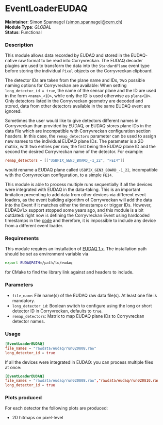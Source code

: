 # EventLoaderEUDAQ
**Maintainer**: Simon Spannagel (<simon.spannagel@cern.ch>)  
**Module Type**: *GLOBAL*  
**Status**: Functional  

### Description
This module allows data recorded by EUDAQ and stored in the EUDAQ-native raw format to be read into Corryvreckan. The EUDAQ decoder plugins are used to transform the data into the `StandardPlane` event type before storing the individual `Pixel` objects on the Corryvreckan clipboard.

The detector IDs are taken from the plane name and IDs, two possible naming options for Corryvreckan are available: When setting `long_detector_id = true`, the name of the sensor plane and the ID are used in the form `<name>_<ID>`, while only the ID is used otherwise as `plane<ID>`. Only detectors listed in the Corryvreckan geometry are decoded and stored, data from other detectors available in the same EUDAQ event are ignored.

Sometimes the user would like to give detectors different names in Corryvreckan than provided by EUDAQ, or EUDAQ stores plane IDs in the data file which are incompatible with Corryvreckan configuration section headers. In this case, the `remap_detectors` parameter can be used to assign new names to the individual EUDAQ plane IDs. The parameter is a 2D matrix, with two entries per row, the first being the EUDAQ plane ID and the second the desired Corryvreckan name of the detector. For example:

```toml
remap_detectors = [["USBPIX_GEN3_BOARD_-1_22", "FEI4"]]
```

would rename a EUDAQ plane called `USBPIX_GEN3_BOARD_-1_22`, incompatible with the Corryvreckan configuration, to a simple `FEI4`.

This module is able to process multiple runs sequentially if all the devices were integrated with EUDAQ in the data-taking. This is an important limitation preventing to add data from other devices via different event loaders, as the event building algorithm of Corryvreckan will add the data into the Event if it matches either the timestamps or trigger IDs. However, EUDAQv1.x support stopped some years ago, and this module is a bit outdated: right now is defining the Corryvreckan Event using hardcoded timestamps in the [code](https://gitlab.cern.ch/corryvreckan/corryvreckan/-/blob/master/src/modules/EventLoaderEUDAQ/EventLoaderEUDAQ.cpp#L140-143) and therefore, it is impossible to include any device from a different event loader.

### Requirements
This module requires an installation of [EUDAQ 1.x](https://github.com/eudaq/eudaq). The installation path should be set as environment variable via
```bash
export EUDAQPATH=/path/to/eudaq
```
for CMake to find the library link against and headers to include.

### Parameters
* `file_name`: File name(s) of the EUDAQ raw data file(s). At least one file is mandatory.
* `long_detector_id`: Boolean switch to configure using the long or short detector ID in Corryvreckan, defaults to `true`.
* `remap_detectors`: Matrix to map EUDAQ plane IDs to Corryvreckan detector names.

### Usage
```toml
[EventLoaderEUDAQ]
file_names = "rawdata/eudaq/run020808.raw"
long_detector_id = true
```
If all the devices were integrated in EUDAQ: you can process multiple files at once:
```toml
[EventLoaderEUDAQ]
file_names = "rawdata/eudaq/run020808.raw","rawdata/eudaq/run020810.raw"
long_detector_id = true
```

### Plots produced
For each detector the following plots are produced:

* 2D hitmaps on pixel-level
